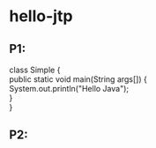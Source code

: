 # hello-jtp
P1:
---

class Simple
{  
    public static void main(String args[])
    {  
     System.out.println("Hello Java");  
    }  
}  


P2:
---

